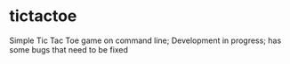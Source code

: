 # tictactoe
Simple Tic Tac Toe game on command line; 
Development in progress; has some bugs that need to be fixed

